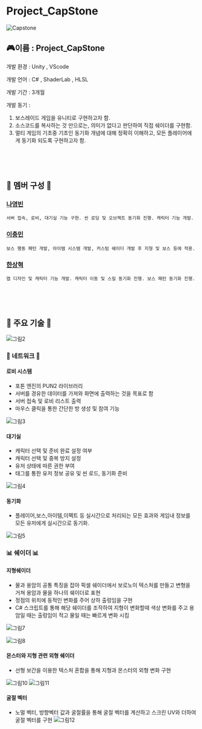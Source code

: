 # Project_CapStone
![Capstone](https://github.com/Joel970203/Project_CapStone/assets/121085543/d30ebcb6-4f28-4659-b33f-86cdded075a8)

## 🎮이름 : Project_CapStone

개발 환경 : Unity , VScode 
</br>

개발 언어 : C# , ShaderLab , HLSL
</br>


개발 기간 : 3개월 
</br>

개발 동기 : 
1. 보스레이드 게임을 유니티로 구현하고자 함.
2. 소스코드를 복사하는 것 만으로는, 의미가 없다고 판단하여 직접 쉐이더를 구현함.
3. 멀티 게임의 기초중 기초인 동기화 개념에 대해 정확히 이해하고, 모든 플레이어에게 동기화 되도록 구현하고자 함.


</br></br></br>

## 🥇 멤버 구성  🥇

  ### [나영빈](https://github.com/Rubbe1124)
    서버 접속, 로비, 대기실 기능 구현. 씬 로딩 및 오브젝트 동기화 진행. 캐릭터 기능 개발. 
  ### [이충민](https://github.com/1CM98)
    보스 행동 패턴 개발, 아이템 시스템 개발, 커스텀 쉐이더 개발 후 지형 및 보스 등에 적용.
  ### [한상혁](https://github.com/Joel970203)
    맵 디자인 및 캐릭터 기능 개발. 캐릭터 이동 및 스킬 동기화 진행. 보스 패턴 동기화 진행.
    


</br></br></br>


## 🔑 주요 기술 🔑 

![그림2](https://github.com/Joel970203/Project_CapStone/assets/121085543/8f3a74d7-3f27-4ea2-a542-628eb917fe74)


### 📲 네트워크 📲



#### 로비 시스템
- 포톤 엔진의 PUN2 라이브러리 </br>
- 서버를 경유한 데이터를 가져와 화면에 출력하는 것을 목표로 함 </br>
- 서버 접속 및 로비 리스트 출력 </br>
- 마우스 클릭을 통한 간단한 방 생성 및 참여 기능 </br>


![그림3](https://github.com/Joel970203/Project_CapStone/assets/121085543/3190fe76-8cdd-40ca-acd3-29e06ad60450)
#### 대기실
- 캐릭터 선택 및 준비 완료 설정 여부
- 캐릭터 선택 및 중복 방지 설정
- 유저 상태에 따른 권한 부여
- 태그를 통한 유저 정보 공유 및 씬 로드, 동기화 준비

![그림4](https://github.com/Joel970203/Project_CapStone/assets/121085543/c94494a7-d93c-4149-9193-060320273fe8)


#### 동기화
- 플레이어,보스,아이템,이펙트 등 실시간으로 처리되는 모든 효과와 게임내 정보를 모든 유저에게 실시간으로 동기화.


![그림5](https://github.com/Joel970203/Project_CapStone/assets/121085543/db9f1e70-e33c-4fb7-b6b3-f96cc6e3fddb)


### 📊 쉐이더 📊

#### 지형쉐이더 
- 물과 용암의 공통 특징을 잡아 픽셀 쉐이더에서 보로노이 텍스처를 만들고
변형을 거쳐 용암과 물을 하나의 쉐이더로 표현  
- 정점의 위치에 동적인 변화를 주어 상하 출렁임을 구현
- C# 스크립트를 통해 해당 쉐이더를 조작하여 지형이 변화할때 색상 변화를 주고
용암일 때는 출렁임이 적고 물일 때는 빠르게 변화 시킴

![그림7](https://github.com/Joel970203/Project_CapStone/assets/121085543/24ca078f-a33a-4f96-a04f-af81b652f31c)

![그림8](https://github.com/Joel970203/Project_CapStone/assets/121085543/c836e2a8-6d7f-4013-bb99-4872e369257f)

#### 몬스터와 지형 관련 외형 쉐이더
- 선형 보간을 이용한 텍스처 혼합을 통해 지형과 몬스터의 외형 변화 구현

![그림10](https://github.com/Joel970203/Project_CapStone/assets/121085543/6b4a4b12-5546-4945-861f-5dad6ae20816)
![그림11](https://github.com/Joel970203/Project_CapStone/assets/121085543/e3e78a33-7cec-4029-a2fa-53cb36377ec7)

#### 굴절 벡터
- 노멀 벡터, 방향벡터 값과 굴절률을 통해 굴절 벡터를 계산하고 스크린 UV와 더하여 굴절 벡터를 구현 
![그림12](https://github.com/Joel970203/Project_CapStone/assets/121085543/fb18524e-c63c-4e47-adde-1f86e530b104)

